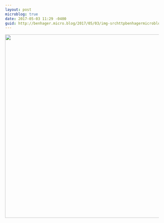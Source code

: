 ```yaml
---
layout: post
microblog: true
date: 2017-05-03 11:29 -0400
guid: http://benhager.micro.blog/2017/05/03/img-srchttpbenhagermicrobloguploadsdfbbbcjpg-width.html
---
```

<img src="http://benhager.micro.blog/uploads/2017/dfb1b9b8c6.jpg" width="600" height="600" style="height: auto" />
